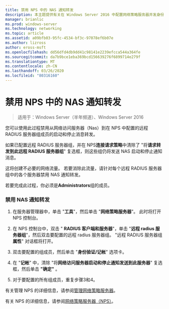 ```yaml
---
title: 禁用 NPS 中的 NAS 通知转发
description: 本主题提供有关在 Windows Server 2016 中配置网络策略服务器并发身份验证的说明。
manager: brianlic
ms.prod: windows-server
ms.technology: networking
ms.topic: article
ms.assetid: a09bfb03-95fc-4534-bf3c-97078ef6b07e
ms.author: lizross
author: eross-msft
ms.openlocfilehash: dd56dfd4db9dd41c98141e2239efcca544a364fe
ms.sourcegitcommit: da7b9bce1eba369bcd156639276f6899714e279f
ms.translationtype: MT
ms.contentlocale: zh-CN
ms.lasthandoff: 03/26/2020
ms.locfileid: "80316160"
---
```

# <a name="disable-nas-notification-forwarding-in-nps"></a>禁用 NPS 中的 NAS 通知转发

>适用于：Windows Server（半年频道）、Windows Server 2016

您可以使用此过程禁用从网络访问服务器（Nas）到在 NPS 中配置的远程 RADIUS 服务器组成员的启动和停止消息转发。

如果已配置远程 RADIUS 服务器组，并在 NPS**连接请求策略**中清除了 "将**请求转发到此远程 RADIUS 服务器组**" 复选框，则这些组仍将发送 NAS 启动和停止通知消息。 

这将创建不必要的网络流量。 若要消除此流量，请针对每个远程 RADIUS 服务器组中的各个服务器禁用 NAS 通知转发。

若要完成此过程，你必须是**Administrators**组的成员。

### <a name="to-disable-nas-notification-forwarding"></a>禁用 NAS 通知转发

1. 在服务器管理器中，单击 "**工具**"，然后单击 "**网络策略服务器**"。 此时将打开 NPS 控制台。

2. 在 NPS 控制台中，双击 " **RADIUS 客户端和服务器**"，单击 "**远程 radius 服务器组**"，然后双击要配置的远程 radius 服务器组。 "远程 RADIUS 服务器组**属性**" 对话框将打开。

3. 双击要配置的组成员，然后单击 "**身份验证/记帐**" 选项卡。

4. 在 "**记帐**" 中，清除 "将**网络访问服务器启动和停止通知发送到此服务器**" 复选框，然后单击 **"确定"** 。

5. 对于要配置的所有组成员，重复步骤3和4。

有关管理 NPS 的详细信息，请参阅[管理网络策略服务器](nps-manage-top.md)。

有关 NPS 的详细信息，请参阅[网络策略服务器（NPS）](nps-top.md)。
